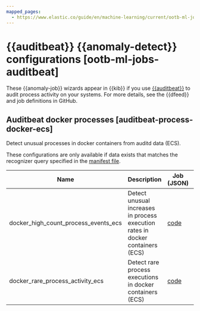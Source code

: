 ```yaml
---
mapped_pages:
  - https://www.elastic.co/guide/en/machine-learning/current/ootb-ml-jobs-auditbeat.html
---
```


# {{auditbeat}} {{anomaly-detect}} configurations [ootb-ml-jobs-auditbeat]

These {{anomaly-job}} wizards appear in {{kib}} if you use [{{auditbeat}}](asciidocalypse://docs/beats/docs/reference/auditbeat/auditbeat.md) to audit process activity on your systems. For more details, see the {{dfeed}} and job definitions in GitHub.


## Auditbeat docker processes [auditbeat-process-docker-ecs]

Detect unusual processes in docker containers from auditd data (ECS).

These configurations are only available if data exists that matches the recognizer query specified in the [manifest file](https://github.com/elastic/kibana/blob/master/x-pack/plugins/ml/server/models/data_recognizer/modules/auditbeat_process_docker_ecs/manifest.json#L8).

| Name | Description | Job (JSON)| Datafeed |
| --- | --- | --- | --- |
| docker_high_count_process_events_ecs | Detect unusual increases in process execution rates in docker containers (ECS) | [code](https://github.com/elastic/kibana/blob/master/x-pack/plugins/ml/server/models/data_recognizer/modules/auditbeat_process_docker_ecs/ml/docker_high_count_process_events_ecs.json) | [code](https://github.com/elastic/kibana/blob/master/x-pack/plugins/ml/server/models/data_recognizer/modules/auditbeat_process_docker_ecs/ml/datafeed_docker_high_count_process_events_ecs.json) |
| docker_rare_process_activity_ecs | Detect rare process executions in docker containers (ECS) | [code](https://github.com/elastic/kibana/blob/master/x-pack/plugins/ml/server/models/data_recognizer/modules/auditbeat_process_docker_ecs/ml/docker_rare_process_activity_ecs.json) | [code](https://github.com/elastic/kibana/blob/master/x-pack/plugins/ml/server/models/data_recognizer/modules/auditbeat_process_docker_ecs/ml/datafeed_docker_rare_process_activity_ecs.json) |

